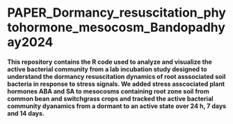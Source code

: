 # PAPER_Dormancy_resuscitation_phytohormone_mesocosm_Bandopadhyay2024
#### This repository contains the R code used to analyze and visualize the active bacterial community from a lab incubation study designed to understand the dormancy resuscitation dynamics of root asssociated soil bacteria in response to stress signals. We added stress asscociated plant hormones ABA and SA to mesocosms containing root zone soil from common bean and switchgrass crops and tracked the active bacterial community dyanamics from a dormant to an active state over 24 h, 7 days and 14 days. 
